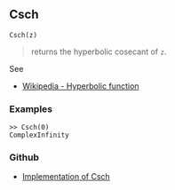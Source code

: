 ## Csch

```
Csch(z)
```

> returns the hyperbolic cosecant of `z`.
  
See
* [Wikipedia - Hyperbolic function](https://en.wikipedia.org/wiki/Hyperbolic_function)

### Examples
```
>> Csch(0)  
ComplexInfinity
```
  
    

### Github

* [Implementation of Csch](https://github.com/axkr/symja_android_library/blob/master/symja_android_library/matheclipse-core/src/main/java/org/matheclipse/core/builtin/ExpTrigsFunctions.java#L1993) 
